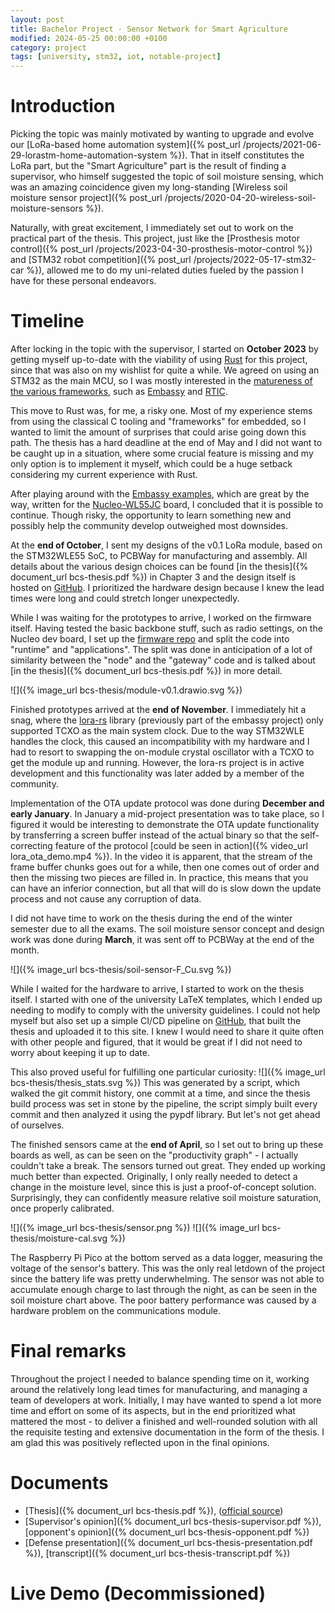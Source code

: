 ```yaml
---
layout: post
title: Bachelor Project - Sensor Network for Smart Agriculture
modified: 2024-05-25 00:00:00 +0100
category: project
tags: [university, stm32, iot, notable-project]
---
```


# Introduction

Picking the topic was mainly motivated by wanting to upgrade and evolve our [LoRa-based home automation system]({% post_url /projects/2021-06-29-lorastm-home-automation-system %}). That in itself constitutes the LoRa part, but the "Smart Agriculture" part is the result of finding a supervisor, who himself suggested the topic of soil moisture sensing, which was an amazing coincidence given my long-standing [Wireless soil moisture sensor project]({% post_url /projects/2020-04-20-wireless-soil-moisture-sensors %}).

Naturally, with great excitement, I immediately set out to work on the practical part of the thesis. This project, just like the [Prosthesis motor control]({% post_url /projects/2023-04-30-prosthesis-motor-control %}) and [STM32 robot competition]({% post_url /projects/2022-05-17-stm32-car %}), allowed me to do my uni-related duties fueled by the passion I have for these personal endeavors.

# Timeline

After locking in the topic with the supervisor, I started on **October 2023** by getting myself up-to-date with the viability of using [Rust](https://www.rust-lang.org/) for this project, since that was also on my wishlist for quite a while. We agreed on using an STM32 as the main MCU, so I was mostly interested in the [matureness of the various frameworks](https://arewertosyet.com/), such as [Embassy](https://github.com/embassy-rs/embassy) and [RTIC](https://github.com/rtic-rs/rtic).

This move to Rust was, for me, a risky one. Most of my experience stems from using the classical C tooling and "frameworks" for embedded, so I wanted to limit the amount of surprises that could arise going down this path. The thesis has a hard deadline at the end of May and I did not want to be caught up in a situation, where some crucial feature is missing and my only option is to implement it myself, which could be a huge setback considering my current experience with Rust.

After playing around with the [Embassy examples](https://github.com/embassy-rs/embassy/tree/main/examples/stm32wl), which are great by the way, written for the [Nucleo-WL55JC](https://www.st.com/en/evaluation-tools/nucleo-wl55jc.html) board, I concluded that it is possible to continue. Though risky, the opportunity to learn something new and possibly help the community develop outweighed most downsides.

At the **end of October**, I sent my designs of the v0.1 LoRa module, based on the STM32WLE55 SoC, to PCBWay for manufacturing and assembly. All details about the various design choices can be found [in the thesis]({% document_url bcs-thesis.pdf %}) in Chapter 3 and the design itself is hosted on [GitHub](https://github.com/manakjiri/lora-module-hw). I prioritized the hardware design because I knew the lead times were long and could stretch longer unexpectedly.

While I was waiting for the prototypes to arrive, I worked on the firmware itself. Having tested the basic backbone stuff, such as radio settings, on the Nucleo dev board, I set up the [firmware repo](https://github.com/manakjiri/lora-module-fw) and split the code into "runtime" and "applications". The split was done in anticipation of a lot of similarity between the "node" and the "gateway" code and is talked about [in the thesis]({% document_url bcs-thesis.pdf %}) in more detail.

![]({% image_url bcs-thesis/module-v0.1.drawio.svg %})

Finished prototypes arrived at the **end of November**. I immediately hit a snag, where the [lora-rs](https://github.com/lora-rs/lora-rs) library (previously part of the embassy project) only supported TCXO as the main system clock. Due to the way STM32WLE handles the clock, this caused an incompatibility with my hardware and I had to resort to swapping the on-module crystal oscillator with a TCXO to get the module up and running. However, the lora-rs project is in active development and this functionality was later added by a member of the community.

Implementation of the OTA update protocol was done during **December and early January**. In January a mid-project presentation was to take place, so I figured it would be interesting to demonstrate the OTA update functionality by transferring a screen buffer instead of the actual binary so that the self-correcting feature of the protocol [could be seen in action]({% video_url lora_ota_demo.mp4 %}). In the video it is apparent, that the stream of the frame buffer chunks goes out for a while, then one comes out of order and then the missing two pieces are filled in. In practice, this means that you can have an inferior connection, but all that will do is slow down the update process and not cause any corruption of data.

I did not have time to work on the thesis during the end of the winter semester due to all the exams. The soil moisture sensor concept and design work was done during **March**, it was sent off to PCBWay at the end of the month.

![]({% image_url bcs-thesis/soil-sensor-F_Cu.svg %})

While I waited for the hardware to arrive, I started to work on the thesis itself. I started with one of the university LaTeX templates, which I ended up needing to modify to comply with the university guidelines. I could not help myself but also set up a simple CI/CD pipeline on [GitHub](https://github.com/manakjiri/bcs-thesis), that built the thesis and uploaded it to this site. I knew I would need to share it quite often with other people and figured, that it would be great if I did not need to worry about keeping it up to date.

This also proved useful for fulfilling one particular curiosity:
![]({% image_url bcs-thesis/thesis_stats.svg %})
This was generated by a script, which walked the git commit history, one commit at a time, and since the thesis build process was set in stone by the pipeline, the script simply built every commit and then analyzed it using the pypdf library. But let's not get ahead of ourselves.

The finished sensors came at the **end of April**, so I set out to bring up these boards as well, as can be seen on the "productivity graph" - I actually couldn't take a break. The sensors turned out great. They ended up working much better than expected. Originally, I only really needed to detect a change in the moisture level, since this is just a proof-of-concept solution. Surprisingly, they can confidently measure relative soil moisture saturation, once properly calibrated.

![]({% image_url bcs-thesis/sensor.png %})
![]({% image_url bcs-thesis/moisture-cal.svg %})

The Raspberry Pi Pico at the bottom served as a data logger, measuring the voltage of the sensor's battery. This was the only real letdown of the project since the battery life was pretty underwhelming. The sensor was not able to accumulate enough charge to last through the night, as can be seen in the soil moisture chart above. The poor battery performance was caused by a hardware problem on the communications module.

# Final remarks

Throughout the project I needed to balance spending time on it, working around the relatively long lead times for manufacturing, and managing a team of developers at work. Initially, I may have wanted to spend a lot more time and effort on some of its aspects, but in the end prioritized what mattered the most - to deliver a finished and well-rounded solution with all the requisite testing and extensive documentation in the form of the thesis. I am glad this was positively reflected upon in the final opinions.

# Documents

- [Thesis]({% document_url bcs-thesis.pdf %}), ([official source](https://dspace.cvut.cz/))
- [Supervisor's opinion]({% document_url bcs-thesis-supervisor.pdf %}), [opponent's opinion]({% document_url bcs-thesis-opponent.pdf %})
- [Defense presentation]({% document_url bcs-thesis-presentation.pdf %}), [transcript]({% document_url bcs-thesis-transcript.pdf %})


# Live Demo (Decommissioned)

<script src="https://cdnjs.cloudflare.com/ajax/libs/Chart.js/2.9.4/Chart.js"></script>
<script src="https://cdn.jsdelivr.net/npm/luxon@^2"></script>
<script src="https://cdn.jsdelivr.net/npm/chartjs-adapter-luxon@^1"></script>

<div>
    <div style="position: relative; height:35vh">
        <canvas id="myChart" style="height:35vh"></canvas>
    </div>
    <div style="position: relative; height: 500px; float: right; margin: 5%;">
        <img src="{% image_url bcs-thesis/preview.svg %}" alt="Soil moisture sensor" style="height: 500px;">
        <label id="zone1" style="position: absolute; top: 130px; left: 20px; color: white;">N/A</label>
        <label id="zone2" style="position: absolute; top: 220px; left: 20px; color: white;">N/A</label>
        <label id="zone3" style="position: absolute; top: 305px; left: 20px; color: white;">N/A</label>
        <label id="zone4" style="position: absolute; top: 390px; left: 20px; color: white;">N/A</label>
    </div>
</div>

<script type="text/javascript">
    const myChart = new Chart("myChart", {
        type: "line",
        data: {
            labels: [],
            datasets: [{
                data: [],
                borderColor: "#007e59ff",
                fill: false
            },{
                data: [],
                borderColor: "#b74200ff",
                fill: false
            },{
                data: [],
                borderColor: "#575292ff",
                fill: false
            },{
                data: [],
                borderColor: "#c40e6bff",
                fill: false
            }]
        },
        options: {
            maintainAspectRatio: false,
            legend: {display: false},
            scales: {
                yAxes: [{
                    ticks: {
                        beginAtZero: true,
                        suggestedMax: 100
                    },
                    scaleLabel: {
                        display: true,
                        labelString: "Moisture saturation [%]",
                    }
                }],
                xAxes: [{
                    type: 'time',
                    time: {
                        unit: 'second',
                        displayFormats: {
                            second: 'HH:mm:ss'
                        }
                    },
                    ticks: {
                        maxTicksLimit: 3,
                        maxRotation: 0,
                    },
                    scaleLabel: {
                        display: true,
                        labelString: "Time",
                    },
                }],
            }
        }
    });

    const url = "wss://new-horizons.lumias.cz:8765";
    var ws = null;
    function connect() {
        ws = new WebSocket(url);
        ws.onopen = () => {};
        ws.onclose = () => {
            ws = null;
            setTimeout(function() {
                connect();
            }, 5000);
        };
        ws.onerror = (event) => {
            ws.close();
        };
        ws.onmessage = (event) => {
            const msg = JSON.parse(event.data);
            msg.zones.forEach((zone, index) => {
                document.getElementById('zone' + (index + 1)).innerText = zone + " %";
            });
            myChart.data.labels.push(new Date().toISOString());
            myChart.data.labels = myChart.data.labels.slice(-15);
            myChart.data.datasets.forEach((dataset, index) => {
                dataset.data.push(msg.zones[index]);
                dataset.data = dataset.data.slice(-15);
            });
            myChart.update();
        };
    }
    connect();
</script>

These are the live readings from the soil moisture sensor. The chart shows the relative moisture saturation, as measured by the sensor depicted on the right. Colors correspond to the depth of the capacitive sensing zone. The sensor communicates with the LoRa Nucleo board connected to a Raspberry Pi, which then forwards the data to this website.

